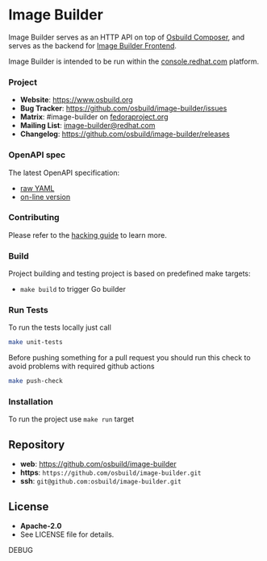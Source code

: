 Image Builder
=============

Image Builder serves as an HTTP API on top of [Osbuild
Composer](https://github.com/osbuild/osbuild-composer), and serves as the
backend for [Image Builder
Frontend](https://github.com/osbuild/image-builder-frontend/).

Image Builder is intended to be run within the
[console.redhat.com](https://console.redhat.com) platform.

### Project

 * **Website**: <https://www.osbuild.org>
 * **Bug Tracker**: <https://github.com/osbuild/image-builder/issues>
 * **Matrix**: #image-builder on [fedoraproject.org](https://matrix.to/#/#image-builder:fedoraproject.org)
 * **Mailing List**: image-builder@redhat.com
 * **Changelog**: <https://github.com/osbuild/image-builder/releases>

### OpenAPI spec

The latest OpenAPI specification:

* [raw YAML](https://github.com/osbuild/image-builder/blob/main/internal/v1/api.yaml)
* [on-line version](https://redocly.github.io/redoc/?url=https://raw.githubusercontent.com/osbuild/image-builder/main/internal/v1/api.yaml)

### Contributing

Please refer to the [hacking guide](HACKING.md) to learn more.

### Build

Project building and testing project is based on predefined make targets:

 * `make build` to trigger Go builder

### Run Tests

To run the tests locally just call

```sh
make unit-tests
```

Before pushing something for a pull request you should run this check to avoid problems with required github actions

```sh
make push-check
```

### Installation

To run the project use `make run` target

## Repository

 - **web**:   <https://github.com/osbuild/image-builder>
 - **https**: `https://github.com/osbuild/image-builder.git`
 - **ssh**:   `git@github.com:osbuild/image-builder.git`

## License

 - **Apache-2.0**
 - See LICENSE file for details.


DEBUG
